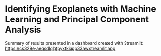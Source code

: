 # Identifying Exoplanets with Machine Learning and Principal Component Analysis

Summary of results presented in a dashboard created with Streamlit: https://cs329e-aeqsdlqlgtpyxtkiapp33aw.streamlit.app 
